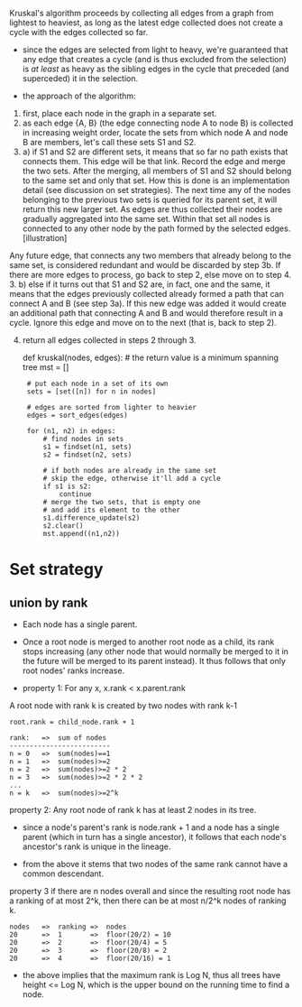 Kruskal's algorithm proceeds by collecting all edges from a graph from lightest to heaviest, as long as the latest edge collected does not create a cycle with the edges collected so far.

- since the edges are selected from light to heavy, we're guaranteed that any edge that creates a cycle (and is thus excluded from the selection) is *at least* as heavy as the sibling edges in the cycle that preceded (and superceded) it in the selection.

- the approach of the algorithm:
1. first, place each node in the graph in a separate set. 
2. as each edge {A, B} (the edge connecting node A to node B) is collected in increasing weight order, locate the sets from which node A and node B are members, let's call these sets S1 and S2.  
3. a) if S1 and  S2 are different sets, it means that so far no path exists that connects them. This edge will be that link. Record the edge and merge the two sets. After the merging, all members of S1 and S2 should belong to the same set and only that set. How this is done is an implementation detail (see discussion on set strategies). The next time any of the nodes belonging to the previous two sets is queried for its parent set, it will return this new larger set. As edges are thus collected their nodes are gradually aggregated into the same set. Within that set all nodes is connected to any other node by the path formed by the selected edges.
    [illustration]

Any future edge, that connects any two members that already belong to the same set, is considered redundant and would be discarded by step 3b. If there are more edges to process, go back to step 2, else move on to step 4.
3. b) else if it turns out that S1 and S2 are, in fact, one and the same, it means that the edges previously collected already formed a path that can connect A and B (see step 3a). If this new edge was added it would create an additional path that connecting A and B and would therefore result in a cycle. Ignore this edge and move on to the next (that is, back to step 2).

4. return all edges collected in steps 2 through 3.
    
    def kruskal(nodes, edges):
        # the return value is a minimum spanning tree
        mst = []

        # put each node in a set of its own
        sets = [set([n]) for n in nodes]

        # edges are sorted from lighter to heavier 
        edges = sort_edges(edges)

        for (n1, n2) in edges:
            # find nodes in sets 
            s1 = findset(n1, sets) 
            s2 = findset(n2, sets) 

            # if both nodes are already in the same set
            # skip the edge, otherwise it'll add a cycle
            if s1 is s2:
                continue
            # merge the two sets, that is empty one
            # and add its element to the other
            s1.difference_update(s2)
            s2.clear()
            mst.append((n1,n2))

Set strategy
===

union by rank
---
- Each node has a single parent.

- Once a root node is merged to another root node as a child, its rank stops increasing (any other node that would normally be merged to it in the future will be merged to its parent instead). It thus follows that only root nodes' ranks increase.

* property 1: For any x, x.rank < x.parent.rank


A root node with rank k is created by two nodes with rank k-1

    root.rank = child_node.rank + 1

    rank:   =>  sum of nodes
    -------------------------
    n = 0   =>  sum(nodes)==1
    n = 1   =>  sum(nodes)>=2 
    n = 2   =>  sum(nodes)>=2 * 2
    n = 3   =>  sum(nodes)>=2 * 2 * 2
    ...
    n = k   =>  sum(nodes)>=2^k


property 2: Any root node of rank k has at least 2 nodes in its tree.

- since a node's parent's rank is node.rank + 1 and a node has a single parent (which in turn has a single ancestor), it follows that each node's ancestor's rank is unique in the lineage.

- from the above it stems that two nodes of the same rank cannot have a common descendant.

property 3 if there are n nodes overall and since the resulting root node has a ranking of at most 2^k, then there can be at most n/2^k nodes of ranking k.

    nodes   =>  ranking =>  nodes
    20      =>  1       =>  floor(20/2) = 10
    20      =>  2       =>  floor(20/4) = 5 
    20      =>  3       =>  floor(20/8) = 2 
    20      =>  4       =>  floor(20/16) = 1

- the above implies that the maximum rank is Log N, thus all trees have height <= Log N, which is the upper bound on the running time to find a node.
